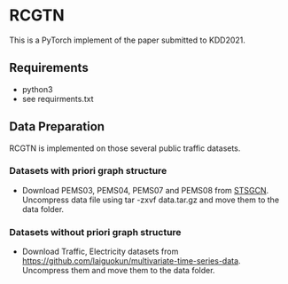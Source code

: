 # RCGTN
This is a PyTorch implement of the paper submitted to KDD2021.

## Requirements
* python3
* see requirments.txt

## Data Preparation
RCGTN is implemented on those several public traffic datasets.

### Datasets with priori graph structure
* Download PEMS03, PEMS04, PEMS07 and PEMS08 from [STSGCN](https://github.com/Davidham3/STSGCN). Uncompress data file using tar -zxvf data.tar.gz and move them to the data folder.

### Datasets without priori graph structure
* Download Traffic, Electricity datasets from https://github.com/laiguokun/multivariate-time-series-data. Uncompress them and move them to the data folder.

